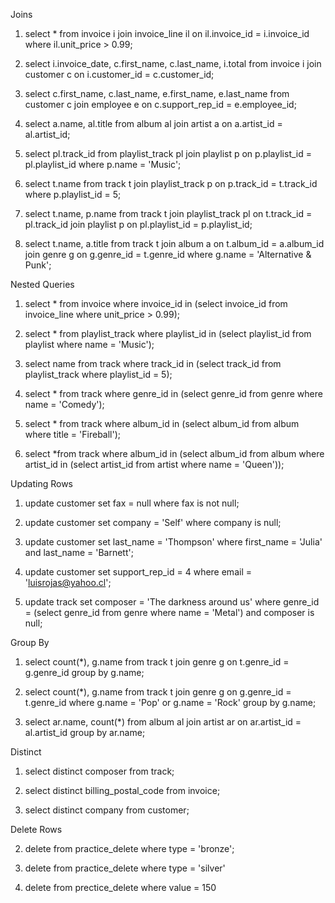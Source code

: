 Joins

1. select * from invoice i
join invoice_line il on il.invoice_id = i.invoice_id
where il.unit_price > 0.99;

2. select i.invoice_date, c.first_name, c.last_name, i.total
from invoice i
join customer c on i.customer_id = c.customer_id;

3. select c.first_name, c.last_name, e.first_name, e.last_name
from customer c
join employee e on c.support_rep_id = e.employee_id;

4. select a.name,  al.title from album al
join artist a on a.artist_id = al.artist_id;

5. select pl.track_id from playlist_track pl
join playlist p on p.playlist_id = pl.playlist_id
where p.name = 'Music';

6. select t.name from track t
join playlist_track p on p.track_id = t.track_id
where p.playlist_id = 5;

7. select t.name, p.name from track t
join playlist_track pl on t.track_id = pl.track_id
join playlist p on pl.playlist_id = p.playlist_id;

8. select t.name, a.title from track t
join album a on t.album_id = a.album_id
join genre g on g.genre_id = t.genre_id
where g.name = 'Alternative & Punk';

Nested Queries

1. select * from invoice
where invoice_id in (select invoice_id from invoice_line where unit_price > 0.99);

2. select * from playlist_track
where playlist_id in (select playlist_id from playlist where name = 'Music');

3. select name from track
where track_id in (select track_id from playlist_track where playlist_id = 5);

4. select * from track
where genre_id in (select genre_id from genre where name = 'Comedy');

5. select * from track
where album_id in (select album_id from album where title = 'Fireball');

6. select *from track
where album_id in (select album_id from album where artist_id in (select artist_id from artist where name = 'Queen'));

Updating Rows

1. update customer
set fax = null
where fax is not null;

2. update customer
set company = 'Self'
where company is null;

3. update customer 
set last_name = 'Thompson' 
where first_name = 'Julia' and last_name = 'Barnett';

4. update customer
set support_rep_id = 4
where email = 'luisrojas@yahoo.cl';

5. update track
set composer = 'The darkness around us'
where genre_id = (select genre_id from genre where name = 'Metal') and composer is null;

Group By

1. select count(*), g.name from track t
join genre g on t.genre_id = g.genre_id
group by g.name;

2. select count(*), g.name from track t
join genre g on g.genre_id = t.genre_id
where g.name = 'Pop' or g.name = 'Rock'
group by g.name;

3. select ar.name, count(*) from album al
join artist ar on ar.artist_id = al.artist_id
group by ar.name;

Distinct

1. select distinct composer from track;

2. select distinct billing_postal_code from invoice;

3. select distinct company from customer;

Delete Rows 

2. delete from practice_delete where type = 'bronze';

3. delete from practice_delete where type = 'silver'

4. delete from prectice_delete where value = 150